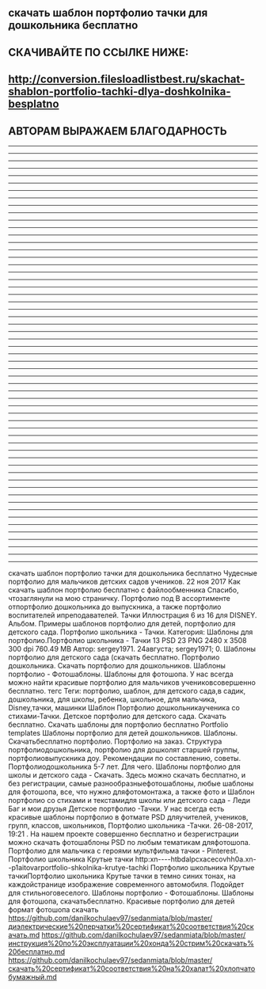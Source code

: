 скачать шаблон портфолио тачки для дошкольника бесплатно
--------------------------------------------------
СКАЧИВАЙТЕ ПО ССЫЛКЕ НИЖЕ:
--------------------------------------------------
http://conversion.filesloadlistbest.ru/skachat-shablon-portfolio-tachki-dlya-doshkolnika-besplatno
--------------------------------------------------
АВТОРАМ ВЫРАЖАЕМ БЛАГОДАРНОСТЬ
--------------------------------------------------
--------------------------------------------------
--------------------------------------------------
--------------------------------------------------
--------------------------------------------------
--------------------------------------------------
--------------------------------------------------
--------------------------------------------------
--------------------------------------------------
--------------------------------------------------
--------------------------------------------------
--------------------------------------------------
--------------------------------------------------
--------------------------------------------------
--------------------------------------------------
--------------------------------------------------
--------------------------------------------------
--------------------------------------------------
--------------------------------------------------
--------------------------------------------------
--------------------------------------------------
--------------------------------------------------
--------------------------------------------------
--------------------------------------------------
--------------------------------------------------
--------------------------------------------------
--------------------------------------------------
--------------------------------------------------
--------------------------------------------------
--------------------------------------------------
--------------------------------------------------
--------------------------------------------------
--------------------------------------------------
--------------------------------------------------
--------------------------------------------------
--------------------------------------------------
--------------------------------------------------
--------------------------------------------------
--------------------------------------------------
--------------------------------------------------
--------------------------------------------------
--------------------------------------------------
--------------------------------------------------
--------------------------------------------------
--------------------------------------------------
--------------------------------------------------
--------------------------------------------------
--------------------------------------------------
--------------------------------------------------
--------------------------------------------------
--------------------------------------------------
--------------------------------------------------
--------------------------------------------------
--------------------------------------------------
--------------------------------------------------
--------------------------------------------------
--------------------------------------------------
--------------------------------------------------
скачать шаблон портфолио тачки для дошкольника бесплатно Чудесные портфолио для мальчиков детских садов учеников. 22 ноя 2017  Как скачать шаблон портфолио бесплатно с файлообменника Спасибо, чтозаглянули на мою страничку. Портфолио под  В ассортименте отпортфолио дошкольника до выпускника, а также портфолио воспитателей ипреподавателей.  Тачки Иллюстрация 6 из 16 для DISNEY. Альбом. Примеры шаблонов портфолио для детей, портфолио для детского сада. Портфолио школьника - Тачки. Категория: Шаблоны для портфолио.Портфолио школьника - Тачки 13 PSD  23 PNG  2480 x 3508  300 dpi 760.49 MB Автор: sergey1971. 24августа; sergey1971; 0. Шаблоны портфолио для детского сада (скачать бесплатно. Портфолио дошкольника. Скачать портфолио для дошкольников. Шаблоны портфолио - Фотошаблоны. Шаблоны для фотошопа. У нас всегда можно найти красивые портфолио для мальчиков учениковсовершенно бесплатно.  тегс Теги: портфолио, шаблон, для детского сада,в садик, дошкольника, для школы, ребенка, школьное, для мальчика, Disney,тачки, машинки  Шаблон Портфолио дошкольникаученика со стихами-Тачки. Детское портфолио для детского сада. Скачать бесплатно. Скачать шаблоны для портфолио бесплатно  Portfolio templates
Шаблоны портфолио для детей дошкольников.  Шаблоны. Скачатьбесплатно портфолио. Портфолио на заказ. Структура портфолиодошкольника, портфолио для дошколят старшей группы, портфолиовыпускника доу. Рекомендации по составлению, советы. Портфолиодошкольника 5-7 лет. Для чего. Шаблоны портфолио для школы и детского сада - Скачать. Здесь можно скачать бесплатно, и без регистрации, самые разнообразныефотошаблоны, любые шаблоны для фотошопа, все, что нужно дляфотомонтажа, а также фото и  Шаблон портфолио со стихами и текстамидля школы или детского сада - Леди Баг и мои друзья  Детское портфолио -Тачки. У нас всегда есть красивые шаблоны портфолио в фотмате PSD дляучителей, учеников, групп, классов, школьников,  Портфолио школьника -Тачки. 26-08-2017, 19:21 . На нашем проекте совершенно бесплатно и безрегистрации можно скачать фотошаблоны PSD по любым тематикам дляфотошопа. Портфолио для мальчика с героями мультфильма тачки - Pinterest. Портфолио школьника Крутые тачки http:xn----htbdalpcxacecovhh0a.xn--p1aitovarportfolio-shkolnika-krutye-tachki Портфолио школьника Крутые тачкиПортфолио школьника Крутые тачки в темно синих тонах, на каждойстранице изображение современного автомобиля. Подойдет для стильноговеселого. Шаблоны портфолио - Фотошаблоны. Шаблоны для фотошопа, скачатьбесплатно. Красивые портфолио для детей формат фотошопа скачать
https://github.com/danilkochulaev97/sedanmiata/blob/master/диэлектрические%20перчатки%20сертификат%20соответствия%20скачать.md
https://github.com/danilkochulaev97/sedanmiata/blob/master/инструкция%20по%20эксплуатации%20хонда%20стрим%20скачать%20бесплатно.md
https://github.com/danilkochulaev97/sedanmiata/blob/master/скачать%20сертификат%20соответствия%20на%20халат%20хлопчатобумажный.md